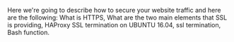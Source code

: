 Here we're going to describe how to secure your website traffic and here are the following: What is HTTPS, What are the two main elements that SSL is providing, HAProxy SSL termination on UBUNTU 16.04, ssl termination, Bash function.
